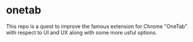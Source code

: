 # onetab
This repo is a quest to improve the famous extension for Chrome "OneTab" with respect to UI and UX along with some more usful options.

